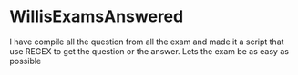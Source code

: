 # WillisExamsAnswered
 I have compile all the question from all the exam and made it a script that use REGEX to get the question or the answer. Lets the exam be as easy as possible
